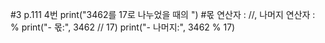 #3 p.111 4번
print("3462를 17로 나누었을 때의 ") #몫 연산자 : //, 나머지 연산자 : % 
print("- 몫:", 3462 // 17)
print("- 나머지:", 3462 % 17)